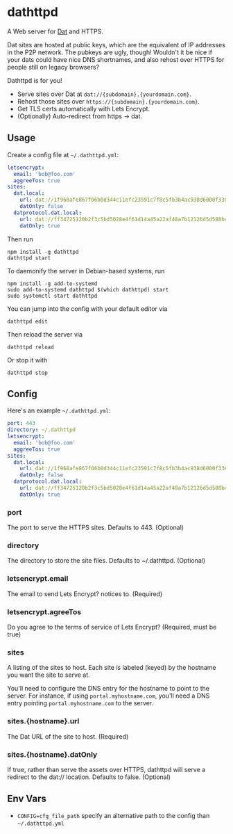 # dathttpd

A Web server for [Dat](https://datprotocol.com) and HTTPS.

Dat sites are hosted at public keys, which are the equivalent of IP addresses in the P2P network. The pubkeys are ugly, though! Wouldn't it be nice if your dats could have nice DNS shortnames, and also rehost over HTTPS for people still on legacy browsers?

Dathttpd is for you!

 - Serve sites over Dat at `dat://{subdomain}.{yourdomain.com}`.
 - Rehost those sites over `https://{subdomain}.{yourdomain.com}`.
 - Get TLS certs automatically with Lets Encrypt.
 - (Optionally) Auto-redirect from https -> dat.

## Usage

Create a config file at `~/.dathttpd.yml`:

```yaml
letsencrypt:
  email: 'bob@foo.com'
  aggreeTos: true
sites:
  dat.local:
    url: dat://1f968afe867f06b0d344c11efc23591c7f8c5fb3b4ac938d6000f330f6ee2a03/
    datOnly: false
  datprotocol.dat.local:
    url: dat://ff34725120b2f3c5bd5028e4f61d14a45a22af48a7b12126d5d588becde88a93/
    datOnly: true
```

Then run

```
npm install -g dathttpd
dathttpd start
```

To daemonify the server in Debian-based systems, run

```
npm install -g add-to-systemd
sudo add-to-systemd dathttpd $(which dathttpd) start
sudo systemctl start dathttpd
```

You can jump into the config with your default editor via

```
dathttpd edit
```

Then reload the server via

```
dathttpd reload
```

Or stop it with

```
dathttpd stop
```

## Config

Here's an example `~/.dathttpd.yml`:

```yaml
port: 443
directory: ~/.dathttpd
letsencrypt:
  email: 'bob@foo.com'
  aggreeTos: true
sites:
  dat.local:
    url: dat://1f968afe867f06b0d344c11efc23591c7f8c5fb3b4ac938d6000f330f6ee2a03/
    datOnly: false
  datprotocol.dat.local:
    url: dat://ff34725120b2f3c5bd5028e4f61d14a45a22af48a7b12126d5d588becde88a93/
    datOnly: true
```

### port

The port to serve the HTTPS sites. Defaults to 443. (Optional)

### directory

The directory to store the site files. Defaults to ~/.dathttpd. (Optional)

### letsencrypt.email

The email to send Lets Encrypt? notices to. (Required)

### letsencrypt.agreeTos

Do you agree to the terms of service of Lets Encrypt? (Required, must be true)

### sites

A listing of the sites to host. Each site is labeled (keyed) by the hostname you want the site to serve at.

You'll need to configure the DNS entry for the hostname to point to the server. For instance, if using `portal.myhostname.com`, you'll need a DNS entry pointing `portal.myhostname.com` to the server.

### sites.{hostname}.url

The Dat URL of the site to host. (Required)

### sites.{hostname}.datOnly

If true, rather than serve the assets over HTTPS, dathttpd will serve a redirect to the dat:// location. Defaults to false. (Optional)

## Env Vars

  - `CONFIG=cfg_file_path` specify an alternative path to the config than `~/.dathttpd.yml`